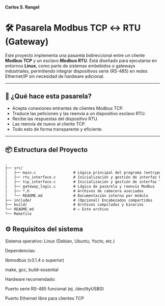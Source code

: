 
**Carlos S. Rangel**

# 🛠️ Pasarela Modbus TCP ↔ RTU (Gateway)

Este proyecto implementa una pasarela bidireccional entre un cliente **Modbus TCP** y un esclavo **Modbus RTU**. Está diseñado para ejecutarse en entornos **Linux**, como parte de sistemas embebidos o gateways industriales, permitiendo integrar dispositivos serie (RS-485) en redes Ethernet/IP sin necesidad de hardware adicional.

---

## 🔌 ¿Qué hace esta pasarela?

- Acepta conexiones entrantes de clientes Modbus TCP.
- Traduce las peticiones y las reenvía a un dispositivo esclavo RTU.
- Recibe las respuestas del dispositivo RTU.
- Las reenvía de nuevo al cliente TCP.
- Todo esto de forma transparente y eficiente.

---

## 📦 Estructura del Proyecto

```txt
.
├── src/
│   ├── main.c                 # Lógica principal del programa (entrypoint)
│   ├── rtu_interface.c        # Inicialización y gestión de interfaz RTU
│   ├── tcp_interface.c        # Inicialización y gestión de interfaz TCP
│   ├── gateway_logic.c        # Lógica de pasarela y reenvío Modbus
│   ├── *.h                    # Archivos de cabecera asociados
│   └── README.md              # Documentación interna por módulo
├── include/                   # (Opcional) Encabezados compartidos
├── build/                     # Archivos compilados y binarios
└── README.md                  # ← Este archivo
└── Makefile 
```

## ⚙️ Requisitos del sistema
Sistema operativo: Linux (Debian, Ubuntu, Yocto, etc.)

Dependencias:

libmodbus (v3.1.4 o superior)

make, gcc, build-essential

Hardware recomendado:

Puerto serie RS-485 funcional (ej. /dev/ttyUSB0)

Puerto Ethernet libre para clientes TCP

